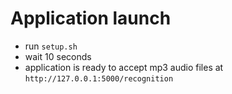 # Application launch
- run `setup.sh`
- wait 10 seconds
- application is ready to accept mp3 audio files at `http://127.0.0.1:5000/recognition`
